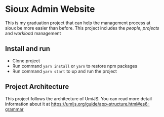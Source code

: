 # Sioux Admin Website

This is my graduation project that can help the management process at sioux be more easier than before.
This project includes the *people*, *projects* and *workload* management

## Install and run
- Clone project 
- Run command `yarn install` or `yarn` to restore npm packages
- Run command `yarn start` to up and run the project

## Project Architecture
This project follows the architecture of UmiJS. 
You can read more detail information about it at https://umijs.org/guide/app-structure.html#es6-grammar
